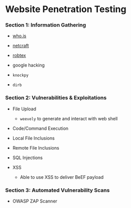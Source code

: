 # Website Penetration Testing

### Section 1: Information Gathering

- [who.is](https://who.is/)

- [netcraft](https://www.netcraft.com/)

- [robtex](https://www.robtex.com/)

- google hacking

- `knockpy`

- `dirb`

### Section 2: Vulnerabilities & Exploitations

- File Upload

  - `weevely` to generate and interact with web shell

- Code/Command Execution

- Local File Inclusions

- Remote File Inclusions

- SQL Injections

- XSS

  - Able to use XSS to deliver BeEF payload

### Section 3: Automated Vulnerability Scans

- OWASP ZAP Scanner